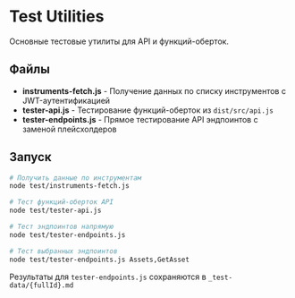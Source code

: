 # Test Utilities

Основные тестовые утилиты для API и функций-оберток.

## Файлы

- **instruments-fetch.js** - Получение данных по списку инструментов с JWT-аутентификацией
- **tester-api.js** - Тестирование функций-оберток из `dist/src/api.js`
- **tester-endpoints.js** - Прямое тестирование API эндпоинтов с заменой плейсхолдеров

## Запуск

```bash
# Получить данные по инструментам
node test/instruments-fetch.js

# Тест функций-оберток API
node test/tester-api.js

# Тест эндпоинтов напрямую
node test/tester-endpoints.js

# Тест выбранных эндпоинтов
node test/tester-endpoints.js Assets,GetAsset
```

Результаты для `tester-endpoints.js` сохраняются в `_test-data/{fullId}.md`
